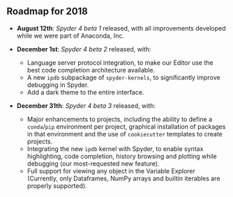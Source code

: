 ## Roadmap for 2018

* **August 12th**: *Spyder 4 beta 1* released, with all improvements developed while we were part of Anaconda, Inc.

* **December 1st**: *Spyder 4 beta 2* released, with:
    - Language server protocol integration, to make our Editor use the best code completion architecture available.
    - A new ``ipdb`` subpackage of `spyder-kernels`, to significantly improve debugging in Spyder.
    - Add a dark theme to the entire interface.

* **December 31th**: *Spyder 4 beta 3* released, with:
    - Major enhancements to projects, including the ability to define a ``conda``/``pip`` environment per project, graphical installation of packages in that environment and the use of ``cookiecutter`` templates to create projects.
    - Integrating the new ``ipdb`` kernel with Spyder, to enable syntax highlighting, code completion, history browsing and plotting while debugging (our most-requested new feature).
    - Full support for viewing any object in the Variable Explorer (Currently, only Dataframes, NumPy arrays and builtin iterables are properly supported).